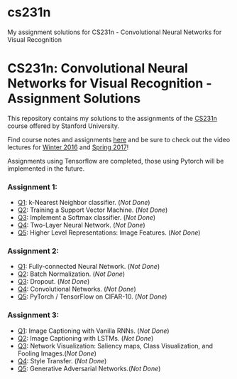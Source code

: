 # cs231n
My assignment solutions for CS231n - Convolutional Neural Networks for Visual Recognition
# CS231n: Convolutional Neural Networks for Visual Recognition - Assignment Solutions


This repository contains my solutions to the assignments of the [CS231n](http://cs231n.stanford.edu/) course offered by Stanford University.

Find course notes and assignments [here](http://cs231n.github.io) and be sure to check out the video lectures for [Winter 2016](https://www.youtube.com/playlist?list=PLkt2uSq6rBVctENoVBg1TpCC7OQi31AlC) and [Spring 2017](https://www.youtube.com/playlist?list=PLC1qU-LWwrF64f4QKQT-Vg5Wr4qEE1Zxk)!

Assignments using Tensorflow are completed, those using Pytorch will be implemented in the future.

### Assignment 1:
- [Q1](https://github.com/SamCullinan/cs231n/blob/master/assignment1/knn.ipynb): k-Nearest Neighbor classifier. (_Not Done_)
- [Q2](https://github.com/SamCullinan/cs231n/blob/master/assignment1/svm.ipynb): Training a Support Vector Machine. (_Not Done_)
- [Q3](https://github.com/SamCullinan/cs231n/blob/master/assignment1/softmax.ipynb): Implement a Softmax classifier. (_Not Done_)
- [Q4](https://github.com/SamCullinan/cs231n/blob/master/assignment1/two_layer_net.ipynb): Two-Layer Neural Network. (_Not Done_)
- [Q5](https://github.com/SamCullinan/cs231n/blob/master/assignment1/features.ipynb): Higher Level Representations: Image Features. (_Not Done_)

### Assignment 2:
- [Q1](https://github.com/SamCullinan/cs231n/blob/master/assignment2/FullyConnectedNets.ipynb): Fully-connected Neural Network. (_Not Done_)
- [Q2](https://github.com/SamCullinan/cs231n/blob/master/assignment2/BatchNormalization.ipynb): Batch Normalization. (_Not Done_)
- [Q3](https://github.com/SamCullinan/cs231n/blob/master/assignment2/Dropout.ipynb): Dropout. (_Not Done_)
- [Q4](https://github.com/SamCullinan/cs231n/blob/master/assignment2/ConvolutionalNetworks.ipynb): Convolutional Networks. (_Not Done_)
- [Q5](https://github.com/SamCullinan/cs231n/blob/master/assignment2/TensorFlow.ipynb): PyTorch / TensorFlow on CIFAR-10. (_Not Done_)

### Assignment 3:
- [Q1](https://github.com/SamCullinan/cs231n/blob/master/assignment3/RNN_Captioning.ipynb): Image Captioning with Vanilla RNNs. (_Not Done_)
- [Q2](https://github.com/SamCullinan/cs231n/blob/master/assignment3/LSTM_Captioning.ipynb): Image Captioning with LSTMs. (_Not Done_)
- [Q3](https://github.com/SamCullinan/cs231n/blob/master/assignment3/NetworkVisualization-TensorFlow.ipynb): Network Visualization: Saliency maps, Class Visualization, and Fooling Images.(_Not Done_)
- [Q4](https://github.com/SamCullinan/cs231n/blob/master/assignment3/StyleTransfer-TensorFlow.ipynb): Style Transfer. (_Not Done_)
- [Q5](https://github.com/SamCullinan/cs231n/blob/master/assignment3/GANs-TensorFlow.ipynb): Generative Adversarial Networks.(_Not Done_)
